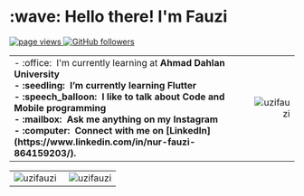 <h1 align="left" id="macropower-title">:wave: Hello there! I'm Fauzi</h1>

<p align="left">
  <a href="https://github.com/uzifauzi/uzifauzi">
    <img src="https://komarev.com/ghpvc/?username=uzifauzi" alt="page views" />
  </a>
  <a href="https://github.com/uzifauzi?tab=followers">
    <img alt="GitHub followers" src="https://img.shields.io/github/followers/uzifauzi?color=green&logo=github">
  </a>
</p>

<table>
<tr>
<td align="left">
- :office: &nbsp;I'm currently learning at <b>Ahmad Dahlan University<b>
<br>- :seedling: &nbsp;I’m currently learning <b>Flutter<b>
<br>- :speech_balloon: &nbsp;I like to talk about <b>Code<b> and <b>Mobile programming<b>
<br>- :mailbox: &nbsp;Ask me anything on my <b>Instagram<b>
<br>- :computer: &nbsp;Connect with me on [LinkedIn](https://www.linkedin.com/in/nur-fauzi-864159203/).
</td>
<td align="right">
<a href="#uzifauzi-title">
  <img src="https://github-readme-stats.vercel.app/api?username=uzifauzi&show_icons=true&theme=react&border_color=61dafb&hide_border=true" alt="uzifauzi" align="right"/>
</a>
</td>
</tr>
</table>

<table>
  <tr>
    <td align="left">
   <a href="#uzifauzi-title">
      <img src="https://github-readme-stats.vercel.app/api/top-langs/?username=uzifauzi&hide=c%23,powershell,Mathematica,Ruby,Objective-C,Objective-C%2b%2b,Cuda&title_color=61dafb&text_color=ffffff&icon_color=61dafb&bg_color=20232a&langs_count=8&layout=compact&border_color=61dafb&hide_border=true" alt="uzifauzi" align="left"/>
    </a>
    </td>
    <td align="right">
    <a href="#uzifauzi-title">
      <img src="https://github-readme-streak-stats.herokuapp.com/?user=uzifauzi&theme=react&border=61dafb&hide_border=true" alt="uzifauzi" align="right"/>
    </a>
    </td>
  </tr>
</table>

[linkedin]: https://www.linkedin.com/in/uzifauzi "Fauzi LinkedIn"

<!---
uzifauzi/uzifauzi is a ✨ special ✨ repository because its `README.md` (this file) appears on your GitHub profile.
You can click the Preview link to take a look at your changes.
--->

